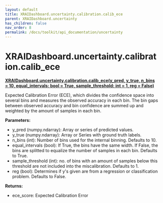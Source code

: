 ```yaml
---
layout: default
title: XRAIDashboard.uncertainty.calibration.calib_ece
parent: XRAIDashboard.uncertainty
has_children: false
nav_order: 8
permalink: /docs/toolkit/api_documentation/uncertainty
---
```


# XRAIDashboard.uncertainty.calibration.calib_ece
**[XRAIDashboard.uncertainty.calibration.calib_ece(y_pred, y_true, n_bins = 10, equal_intervals: bool = True, sample_threshold: int = 1, reg = False)](https://github.com/gaberamolete/XRAIDashboard/blob/main/uncertainty/calibration.py)**


Expected Calibration Error (ECE), which divides the confidence space into several bins and measures the observed accuracy in each bin. The bin gaps between observed accuracy and bin confidence are summed up and weighted by the amount of samples in each bin.


**Parameters:**
- y_pred (numpy.ndarray): Array or series of predicted values.
- y_true (numpy.ndarray): Array or Series with ground truth labels.
- n_bins (int): Number of bins used for the internal binning. Defaults to 10.
- equal_intervals (bool): If True, the bins have the same width. If False, the bins are splitted to equalize the number of samples in each bin. Defaults to True.
- sample_threshold (int): no. of bins with an amount of samples below this threshold are not included into the miscalibration. Defaults to 1.
- reg (bool): Determines if y's given are from a regression or classification problem. Defaults to False.

**Returns:**
- ece_score: Expected Calibration Error

